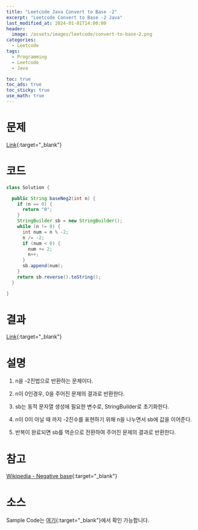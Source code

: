 ```yaml
---
title: "Leetcode Java Convert to Base -2"
excerpt: "Leetcode Convert to Base -2 Java"
last_modified_at: 2024-01-01T14:00:00
header:
  image: /assets/images/leetcode/convert-to-base-2.png
categories:
  - Leetcode
tags:
  - Programming
  - Leetcode
  - Java

toc: true
toc_ads: true
toc_sticky: true
use_math: true
---
```

# 문제
[Link](https://leetcode.com/problems/convert-to-base-2){:target="_blank"}

# 코드
```java
class Solution {

  public String baseNeg2(int n) {
    if (n == 0) {
      return "0";
    }
    StringBuilder sb = new StringBuilder();
    while (n != 0) {
      int num = n % -2;
      n /= -2;
      if (num < 0) {
        num += 2;
        n++;
      }
      sb.append(num);
    }
    return sb.reverse().toString();
  }

}
```

# 결과
[Link](https://leetcode.com/problems/convert-to-base-2/submissions/1133436551/){:target="_blank"}

# 설명
1. n을 -2진법으로 반환하는 문제이다.

2. n이 0인경우, 0을 주어진 문제의 결과로 반환한다.

3. sb는 동적 문자열 생성에 필요한 변수로, StringBuilder로 초기화한다.

4. n이 0이 아닐 때 까지 -2진수를 표현하기 위해 n을 나누면서 sb에 값을 이어준다.

5. 반복이 완료되면 sb를 역순으로 전환하여 주어진 문제의 결과로 반환한다.

# 참고
[Wikipedia - Negative base](https://en.wikipedia.org/wiki/Negative_base#Calculation){:target="_blank"}

# 소스
Sample Code는 [여기](https://github.com/GracefulSoul/leetcode/blob/master/src/main/java/gracefulsoul/problems/ConvertToBase2.java){:target="_blank"}에서 확인 가능합니다.